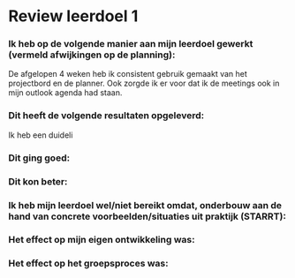 # Review leerdoel 1

### Ik heb op de volgende manier aan mijn leerdoel gewerkt (vermeld afwijkingen op de planning):
De afgelopen 4 weken heb ik consistent gebruik gemaakt van het projectbord en de planner. Ook zorgde ik er voor dat ik de meetings ook in mijn outlook agenda had staan.
### Dit heeft de volgende resultaten opgeleverd:
Ik heb een duideli


### Dit ging goed:



### Dit kon beter:



### Ik heb mijn leerdoel wel/niet bereikt omdat, onderbouw aan de hand van concrete voorbeelden/situaties uit praktijk (STARRT):



### Het effect op mijn eigen ontwikkeling was:



### Het effect op het groepsproces was:


